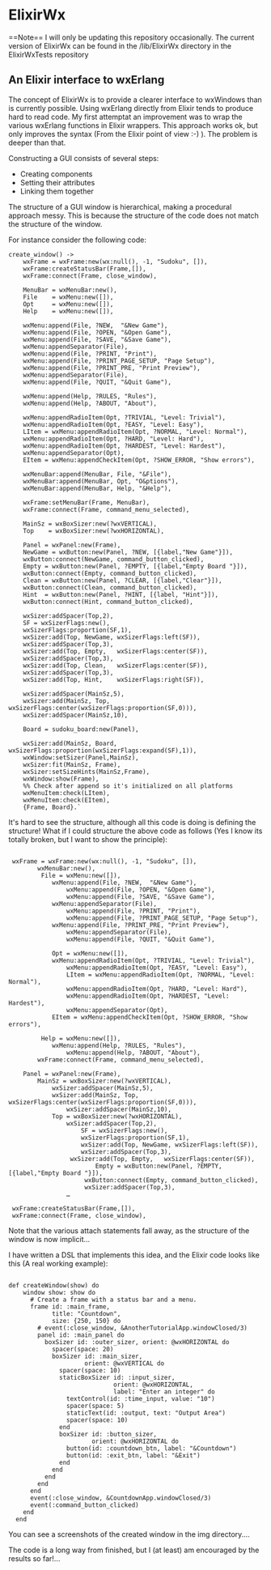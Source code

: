 
# ElixirWx
==Note==  I will only be updating this repository occasionally. The current version of ElixirWx can be found in the /lib/ElixirWx directory in the ElixirWxTests repository

An Elixir interface to wxErlang
----

The concept of ElixirWx is to provide a clearer interface to wxWindows than is currently possible. Using wxErlang directly from Elixir tends to produce hard to read code. My first attemptat an improvement was to wrap the various wxErlang functions in Elixir wrappers. This approach works ok, but only improves the syntax (From the Elixir point of view :-) ). The problem is deeper than that. 

Constructing a GUI consists of several steps:

- Creating components
- Setting their attributes
- Linking them together

The structure of a GUI window is hierarchical, making a procedural  approach messy. This is because the structure of the code does not match the structure of the window.

For instance consider the following code:

    create_window() ->
        wxFrame = wxFrame:new(wx:null(), -1, "Sudoku", []),
        wxFrame:createStatusBar(Frame,[]),
        wxFrame:connect(Frame, close_window),
    
        MenuBar = wxMenuBar:new(),
        File    = wxMenu:new([]),
        Opt     = wxMenu:new([]),
        Help    = wxMenu:new([]),
    
        wxMenu:append(File, ?NEW,  "&New Game"),
        wxMenu:append(File, ?OPEN, "&Open Game"),
        wxMenu:append(File, ?SAVE, "&Save Game"),
        wxMenu:appendSeparator(File),
        wxMenu:append(File, ?PRINT, "Print"),
        wxMenu:append(File, ?PRINT_PAGE_SETUP, "Page Setup"),
        wxMenu:append(File, ?PRINT_PRE, "Print Preview"),
        wxMenu:appendSeparator(File),
        wxMenu:append(File, ?QUIT, "&Quit Game"),
    
        wxMenu:append(Help, ?RULES, "Rules"),
        wxMenu:append(Help, ?ABOUT, "About"), 
    
        wxMenu:appendRadioItem(Opt, ?TRIVIAL, "Level: Trivial"),
        wxMenu:appendRadioItem(Opt, ?EASY, "Level: Easy"),
        LItem = wxMenu:appendRadioItem(Opt, ?NORMAL, "Level: Normal"),
        wxMenu:appendRadioItem(Opt, ?HARD, "Level: Hard"),
        wxMenu:appendRadioItem(Opt, ?HARDEST, "Level: Hardest"),
        wxMenu:appendSeparator(Opt),
        EItem = wxMenu:appendCheckItem(Opt, ?SHOW_ERROR, "Show errors"),
    
        wxMenuBar:append(MenuBar, File, "&File"),
        wxMenuBar:append(MenuBar, Opt, "O&ptions"),
        wxMenuBar:append(MenuBar, Help, "&Help"),
    
        wxFrame:setMenuBar(Frame, MenuBar),
        wxFrame:connect(Frame, command_menu_selected),
    
        MainSz = wxBoxSizer:new(?wxVERTICAL),
        Top    = wxBoxSizer:new(?wxHORIZONTAL),
    
        Panel = wxPanel:new(Frame), 
        NewGame = wxButton:new(Panel, ?NEW, [{label,"New Game"}]),
        wxButton:connect(NewGame, command_button_clicked),
        Empty = wxButton:new(Panel, ?EMPTY, [{label,"Empty Board "}]),
        wxButton:connect(Empty, command_button_clicked),
        Clean = wxButton:new(Panel, ?CLEAR, [{label,"Clear"}]),
        wxButton:connect(Clean, command_button_clicked),
        Hint  = wxButton:new(Panel, ?HINT, [{label, "Hint"}]),
        wxButton:connect(Hint, command_button_clicked),
    
        wxSizer:addSpacer(Top,2),
        SF = wxSizerFlags:new(),
        wxSizerFlags:proportion(SF,1),
        wxSizer:add(Top, NewGame, wxSizerFlags:left(SF)), 
        wxSizer:addSpacer(Top,3),
        wxSizer:add(Top, Empty,   wxSizerFlags:center(SF)),
        wxSizer:addSpacer(Top,3),   
        wxSizer:add(Top, Clean,   wxSizerFlags:center(SF)),
        wxSizer:addSpacer(Top,3),   
        wxSizer:add(Top, Hint,    wxSizerFlags:right(SF)),
    
        wxSizer:addSpacer(MainSz,5),
        wxSizer:add(MainSz, Top, wxSizerFlags:center(wxSizerFlags:proportion(SF,0))),
        wxSizer:addSpacer(MainSz,10),
    
        Board = sudoku_board:new(Panel),
    
        wxSizer:add(MainSz, Board, wxSizerFlags:proportion(wxSizerFlags:expand(SF),1)),
        wxWindow:setSizer(Panel,MainSz),
        wxSizer:fit(MainSz, Frame),
        wxSizer:setSizeHints(MainSz,Frame),
        wxWindow:show(Frame),
        %% Check after append so it's initialized on all platforms
        wxMenuItem:check(LItem),
        wxMenuItem:check(EItem),
    	{Frame, Board}.`
	
It's hard to see the structure, although all this code is doing is defining the structure! What if I could structure the above code as follows (Yes I know its totally broken, but I want to show the principle):

```

 wxFrame = wxFrame:new(wx:null(), -1, "Sudoku", []),
    	wxMenuBar:new(),
		 File = wxMenu:new([]),
 			wxMenu:append(File, ?NEW,  "&New Game"),
    			wxMenu:append(File, ?OPEN, "&Open Game"),
    			wxMenu:append(File, ?SAVE, "&Save Game"),
   			wxMenu:appendSeparator(File),
    			wxMenu:append(File, ?PRINT, "Print"),
    			wxMenu:append(File, ?PRINT_PAGE_SETUP, "Page Setup"),
   			wxMenu:append(File, ?PRINT_PRE, "Print Preview"),
    			wxMenu:appendSeparator(File),
    			wxMenu:append(File, ?QUIT, "&Quit Game"),

    		Opt = wxMenu:new([]),
 			wxMenu:appendRadioItem(Opt, ?TRIVIAL, "Level: Trivial"),
    			wxMenu:appendRadioItem(Opt, ?EASY, "Level: Easy"),
    			LItem = wxMenu:appendRadioItem(Opt, ?NORMAL, "Level: Normal"),
    			wxMenu:appendRadioItem(Opt, ?HARD, "Level: Hard"),
    			wxMenu:appendRadioItem(Opt, ?HARDEST, "Level: Hardest"),
    			wxMenu:appendSeparator(Opt),
			EItem = wxMenu:appendCheckItem(Opt, ?SHOW_ERROR, "Show errors"),

   		 Help = wxMenu:new([]),
 			wxMenu:append(Help, ?RULES, "Rules"),
    			wxMenu:append(Help, ?ABOUT, "About"), 
		wxFrame:connect(Frame, command_menu_selected),
	
	Panel = wxPanel:new(Frame), 
		MainSz = wxBoxSizer:new(?wxVERTICAL),
  		  	wxSizer:addSpacer(MainSz,5),
   			wxSizer:add(MainSz, Top, wxSizerFlags:center(wxSizerFlags:proportion(SF,0))),
    			wxSizer:addSpacer(MainSz,10),
			Top = wxBoxSizer:new(?wxHORIZONTAL),
				wxSizer:addSpacer(Top,2),
    				SF = wxSizerFlags:new(),
    				wxSizerFlags:proportion(SF,1),
    				wxSizer:add(Top, NewGame, wxSizerFlags:left(SF)), 
    				wxSizer:addSpacer(Top,3),
   				 wxSizer:add(Top, Empty,   wxSizerFlags:center(SF)),
    					Empty = wxButton:new(Panel, ?EMPTY, [{label,"Empty Board "}]),
   					 wxButton:connect(Empty, command_button_clicked),
    				 wxSizer:addSpacer(Top,3),   
				…

 wxFrame:createStatusBar(Frame,[]),
 wxFrame:connect(Frame, close_window),

```

Note that the various attach statements fall away, as the structure of the window is now implicit...

I have written a DSL that implements this idea, and the Elixir code looks like this (A real working example):

```

def createWindow(show) do
    window show: show do
      # Create a frame with a status bar and a menu.
      frame id: :main_frame,
            title: "Countdown",
            size: {250, 150} do
        # event(:close_window, &AnotherTutorialApp.windowClosed/3)
        panel id: :main_panel do
          boxSizer id: :outer_sizer, orient: @wxHORIZONTAL do
            spacer(space: 20)
            boxSizer id: :main_sizer,
                     orient: @wxVERTICAL do
              spacer(space: 10)
              staticBoxSizer id: :input_sizer,
                             orient: @wxHORIZONTAL,
                             label: "Enter an integer" do
                textControl(id: :time_input, value: "10")
                spacer(space: 5)
                staticText(id: :output, text: "Output Area")
                spacer(space: 10)
              end
              boxSizer id: :button_sizer,
                       orient: @wxHORIZONTAL do
                button(id: :countdown_btn, label: "&Countdown")
                button(id: :exit_btn, label: "&Exit")
              end
            end
          end
        end
      end
      event(:close_window, &CountdownApp.windowClosed/3)
      event(:command_button_clicked)
    end
  end
```

You can see a screenshots of the created window in the img directory....

The code is a long way from finished, but I (at least) am encouraged by the results so far!...
